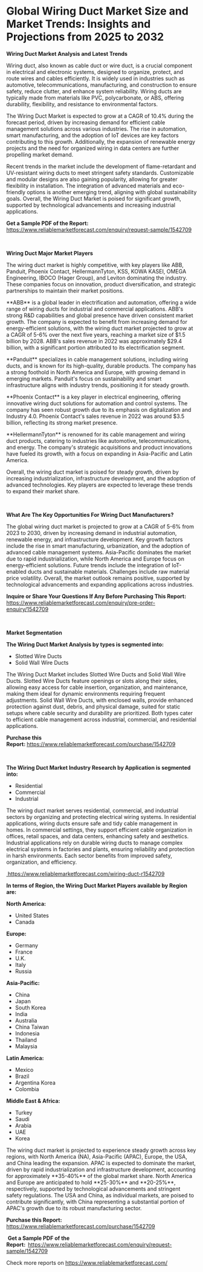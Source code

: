 <p><h1>Global Wiring Duct Market Size and Market Trends: Insights and Projections from 2025 to 2032</h1></p><p><strong>Wiring Duct Market Analysis and Latest Trends</strong></p>
<p><p>Wiring duct, also known as cable duct or wire duct, is a crucial component in electrical and electronic systems, designed to organize, protect, and route wires and cables efficiently. It is widely used in industries such as automotive, telecommunications, manufacturing, and construction to ensure safety, reduce clutter, and enhance system reliability. Wiring ducts are typically made from materials like PVC, polycarbonate, or ABS, offering durability, flexibility, and resistance to environmental factors.</p><p>The Wiring Duct Market is expected to grow at a CAGR of 10.4% during the forecast period, driven by increasing demand for efficient cable management solutions across various industries. The rise in automation, smart manufacturing, and the adoption of IoT devices are key factors contributing to this growth. Additionally, the expansion of renewable energy projects and the need for organized wiring in data centers are further propelling market demand.</p><p>Recent trends in the market include the development of flame-retardant and UV-resistant wiring ducts to meet stringent safety standards. Customizable and modular designs are also gaining popularity, allowing for greater flexibility in installation. The integration of advanced materials and eco-friendly options is another emerging trend, aligning with global sustainability goals. Overall, the Wiring Duct Market is poised for significant growth, supported by technological advancements and increasing industrial applications.</p></p>
<p><strong>Get a Sample PDF of the Report:&nbsp;</strong> <a href="https://www.reliablemarketforecast.com/enquiry/request-sample/1542709?utm_campaign=1130&utm_medium=2&utm_source=Github&utm_content=ia&utm_term=26012025&utm_id=wiring-duct">https://www.reliablemarketforecast.com/enquiry/request-sample/1542709</a></p>
<p>&nbsp;</p>
<p><strong>Wiring Duct Major Market Players</strong></p>
<p><p>The wiring duct market is highly competitive, with key players like ABB, Panduit, Phoenix Contact, HellermannTyton, KSS, KOWA KASEI, OMEGA Engineering, IBOCO (Hager Group), and Leviton dominating the industry. These companies focus on innovation, product diversification, and strategic partnerships to maintain their market positions.</p><p>**ABB** is a global leader in electrification and automation, offering a wide range of wiring ducts for industrial and commercial applications. ABB's strong R&D capabilities and global presence have driven consistent market growth. The company is expected to benefit from increasing demand for energy-efficient solutions, with the wiring duct market projected to grow at a CAGR of 5-6% over the next five years, reaching a market size of $1.5 billion by 2028. ABB's sales revenue in 2022 was approximately $29.4 billion, with a significant portion attributed to its electrification segment.</p><p>**Panduit** specializes in cable management solutions, including wiring ducts, and is known for its high-quality, durable products. The company has a strong foothold in North America and Europe, with growing demand in emerging markets. Panduit's focus on sustainability and smart infrastructure aligns with industry trends, positioning it for steady growth.</p><p>**Phoenix Contact** is a key player in electrical engineering, offering innovative wiring duct solutions for automation and control systems. The company has seen robust growth due to its emphasis on digitalization and Industry 4.0. Phoenix Contact's sales revenue in 2022 was around $3.5 billion, reflecting its strong market presence.</p><p>**HellermannTyton** is renowned for its cable management and wiring duct products, catering to industries like automotive, telecommunications, and energy. The company's strategic acquisitions and product innovations have fueled its growth, with a focus on expanding in Asia-Pacific and Latin America.</p><p>Overall, the wiring duct market is poised for steady growth, driven by increasing industrialization, infrastructure development, and the adoption of advanced technologies. Key players are expected to leverage these trends to expand their market share.</p></p>
<p>&nbsp;</p>
<p><strong>What Are The Key Opportunities For Wiring Duct Manufacturers?</strong></p>
<p><p>The global wiring duct market is projected to grow at a CAGR of 5-6% from 2023 to 2030, driven by increasing demand in industrial automation, renewable energy, and infrastructure development. Key growth factors include the rise in smart manufacturing, urbanization, and the adoption of advanced cable management systems. Asia-Pacific dominates the market due to rapid industrialization, while North America and Europe focus on energy-efficient solutions. Future trends include the integration of IoT-enabled ducts and sustainable materials. Challenges include raw material price volatility. Overall, the market outlook remains positive, supported by technological advancements and expanding applications across industries.</p></p>
<p><strong>Inquire or Share Your Questions If Any Before Purchasing This Report:</strong> <a href="https://www.reliablemarketforecast.com/enquiry/pre-order-enquiry/1542709?utm_campaign=1130&utm_medium=2&utm_source=Github&utm_content=ia&utm_term=26012025&utm_id=wiring-duct">https://www.reliablemarketforecast.com/enquiry/pre-order-enquiry/1542709</a></p>
<p>&nbsp;</p>
<p><strong>Market Segmentation</strong></p>
<p><strong>The Wiring Duct Market Analysis by types is segmented into:</strong></p>
<p><ul><li>Slotted Wire Ducts</li><li>Solid Wall Wire Ducts</li></ul></p>
<p><p>The Wiring Duct Market includes Slotted Wire Ducts and Solid Wall Wire Ducts. Slotted Wire Ducts feature openings or slots along their sides, allowing easy access for cable insertion, organization, and maintenance, making them ideal for dynamic environments requiring frequent adjustments. Solid Wall Wire Ducts, with enclosed walls, provide enhanced protection against dust, debris, and physical damage, suited for static setups where cable security and durability are prioritized. Both types cater to efficient cable management across industrial, commercial, and residential applications.</p></p>
<p><strong>Purchase this Report:&nbsp;</strong><a href="https://www.reliablemarketforecast.com/purchase/1542709?utm_campaign=1130&utm_medium=2&utm_source=Github&utm_content=ia&utm_term=26012025&utm_id=wiring-duct">https://www.reliablemarketforecast.com/purchase/1542709</a></p>
<p>&nbsp;</p>
<p><strong>The Wiring Duct Market Industry Research by Application is segmented into:</strong></p>
<p><ul><li>Residential</li><li>Commercial</li><li>Industrial</li></ul></p>
<p><p>The wiring duct market serves residential, commercial, and industrial sectors by organizing and protecting electrical wiring systems. In residential applications, wiring ducts ensure safe and tidy cable management in homes. In commercial settings, they support efficient cable organization in offices, retail spaces, and data centers, enhancing safety and aesthetics. Industrial applications rely on durable wiring ducts to manage complex electrical systems in factories and plants, ensuring reliability and protection in harsh environments. Each sector benefits from improved safety, organization, and efficiency.</p></p>
<p><a href="https://www.reliablemarketforecast.com/wiring-duct-r1542709?utm_campaign=1130&utm_medium=2&utm_source=Github&utm_content=ia&utm_term=26012025&utm_id=wiring-duct">&nbsp;https://www.reliablemarketforecast.com/wiring-duct-r1542709</a></p>
<p><strong>In terms of Region, the Wiring Duct Market Players available by Region are:</strong></p>
<p>
    <p> <strong> North America: </strong>
        <ul>
            <li>United States</li>
            <li>Canada</li>
        </ul>
        </p> 
    <p> <strong> Europe: </strong>
        <ul>
            <li>Germany</li>
            <li>France</li>
            <li>U.K.</li>
            <li>Italy</li>
            <li>Russia</li>
        </ul>
        </p> 
    <p> <strong> Asia-Pacific: </strong>
        <ul>
            <li>China</li>
            <li>Japan</li>
            <li>South Korea</li>
            <li>India</li>
            <li>Australia</li>
            <li>China Taiwan</li>
            <li>Indonesia</li>
            <li>Thailand</li>
            <li>Malaysia</li>
        </ul>
        </p> 
    <p> <strong> Latin America: </strong>
        <ul>
            <li>Mexico</li>
            <li>Brazil</li>
            <li>Argentina Korea</li>
            <li>Colombia</li>
        </ul>
        </p> 
    <p> <strong> Middle East & Africa: </strong>
        <ul>
            <li>Turkey</li>
            <li>Saudi</li>
            <li>Arabia</li>
            <li>UAE</li>
            <li>Korea</li>
        </ul>
    </p>
    </p>
<p><p>The wiring duct market is projected to experience steady growth across key regions, with North America (NA), Asia-Pacific (APAC), Europe, the USA, and China leading the expansion. APAC is expected to dominate the market, driven by rapid industrialization and infrastructure development, accounting for approximately **35-40%** of the global market share. North America and Europe are anticipated to hold **25-30%** and **20-25%**, respectively, supported by technological advancements and stringent safety regulations. The USA and China, as individual markets, are poised to contribute significantly, with China representing a substantial portion of APAC's growth due to its robust manufacturing sector.</p></p>
<p><strong>Purchase this Report: </strong><a href="https://www.reliablemarketforecast.com/purchase/1542709?utm_campaign=1130&utm_medium=2&utm_source=Github&utm_content=ia&utm_term=26012025&utm_id=wiring-duct">https://www.reliablemarketforecast.com/purchase/1542709</a></p>
<p>&nbsp;<strong>Get a Sample PDF of the Report:&nbsp;&nbsp;</strong><a href="https://www.reliablemarketforecast.com/enquiry/request-sample/1542709?utm_campaign=1130&utm_medium=2&utm_source=Github&utm_content=ia&utm_term=26012025&utm_id=wiring-duct">https://www.reliablemarketforecast.com/enquiry/request-sample/1542709</a></p>
<p><strong></strong></p>
<p>Check more reports on <a href="https://www.reliablemarketforecast.com/?utm_campaign=1130&utm_medium=2&utm_source=Github&utm_content=ia&utm_term=26012025&utm_id=wiring-duct">https://www.reliablemarketforecast.com/</a></p>